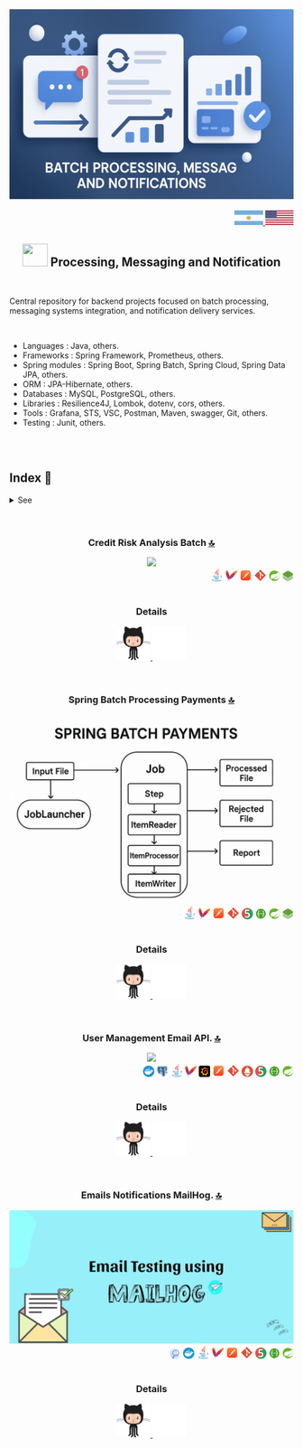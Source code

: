 <div align = "center">
<img src="./doc/assets/img/project-img.png" >
</div>

<br>

<div align="right">
     <a href="./translations/README.es.md" target="_blank">
       <img src="./doc/assets/img/arg-flag.jpg" width="10%" height="10%" />
   </a>
    <a href="https://github.com/andresWeitzel/Api_Rest_Microservices_Projects" target="_blank">
       <img src="./doc/assets/img/eeuu-flag.jpg" width="10%" height="10%" />
   </a>
</div>

<div align="center">

##  <img width="45" height="40" src="./doc/assets/gifs/notification.gif" />  Processing, Messaging and Notification

</div>


<br>

Central repository for backend projects focused on batch processing, messaging systems integration, and notification delivery services.

<br>

 * Languages : Java, others.
 * Frameworks : Spring Framework, Prometheus, others.
 * Spring modules : Spring Boot, Spring Batch, Spring Cloud, Spring Data JPA, others.
 * ORM : JPA-Hibernate, others.
 * Databases : MySQL, PostgreSQL, others.
 * Libraries : Resilience4J, Lombok, dotenv, cors, others.
 * Tools : Grafana, STS, VSC, Postman, Maven, swagger, Git, others.
 * Testing : Junit, others.


 <br>
 
 <br>

<!------Start Index----->

## Index 📜

<details>
 <summary> See </summary>

 <br>

#### 🗂️ Projects
* [Credit Risk Analysis Batch](#credit-risk-analysis-batch-)

  <div align="left">
    <img width="24" height="24" src="doc/assets/icons/backend/java/png/java.png" />
    <img width="20" height="20" src="doc/assets/icons/devops/png/maven.png" />
    <img width="22" height="22" src="doc/assets/icons/devops/png/postman.png" />
    <img width="22" height="22" src="doc/assets/icons/devops/png/git.png" />
    <img width="20" height="20" src="doc/assets/icons/backend/java/png/spring-boot.png" /> 
    <img width="20" height="20" src="doc/assets/icons/backend/java/png/spring-batch.png" />    
  </div>

* [Spring Batch Processing Payments](#spring-batch-processing-payments-)

  <div align="left">
    <img width="24" height="24" src="doc/assets/icons/backend/java/png/java.png" />
    <img width="20" height="20" src="doc/assets/icons/devops/png/maven.png" />
    <img width="22" height="22" src="doc/assets/icons/devops/png/postman.png" />
    <img width="22" height="22" src="doc/assets/icons/devops/png/git.png" />
    <img width="20" height="20" src="doc/assets/icons/backend/java/png/junit.png" />
    <img width="20" height="20" src="doc/assets/icons/backend/java/png/spring-boot.png" /> 
    <img width="20" height="20" src="doc/assets/icons/backend/java/png/spring-batch.png" />    
  </div>

* [User Management Email API](#user-management-email-api-)

  <div align="left">
    <img width="20" height="20" src="doc/assets/icons/devops/png/docker.png" />
    <img width="20" height="20" src="doc/assets/icons/database/png/postgres.png" />
    <img width="24" height="24" src="doc/assets/icons/backend/java/png/java.png" />
    <img width="20" height="20" src="doc/assets/icons/devops/png/maven.png" />
    <img width="20" height="20" src="doc/assets/icons/devops/png/grafana.png" />
    <img width="22" height="22" src="doc/assets/icons/devops/png/postman.png" />
    <img width="22" height="22" src="doc/assets/icons/devops/png/git.png" />
    <img width="20" height="20" src="doc/assets/icons/devops/png/prometheus.png" />
    <img width="20" height="20" src="doc/assets/icons/backend/java/png/junit.png" />
    <img width="20" height="20" src="doc/assets/icons/devops/png/swagger.png" />
    <img width="20" height="20" src="doc/assets/icons/backend/java/png/spring-boot.png" />    
  </div>

* [Emails Notifications MailHog](#emails-notifications-mailhog-)

  <div align="left">
    <img width="20" height="20" src="doc/assets/icons/backend/java/png/log-four-j.png" />
    <img width="20" height="20" src="doc/assets/icons/devops/png/docker.png" />
    <img width="24" height="24" src="doc/assets/icons/backend/java/png/java.png" />
    <img width="20" height="20" src="doc/assets/icons/devops/png/maven.png" />
    <img width="22" height="22" src="doc/assets/icons/devops/png/postman.png" />
    <img width="22" height="22" src="doc/assets/icons/devops/png/git.png" />
    <img width="20" height="20" src="doc/assets/icons/backend/java/png/junit.png" />
    <img width="20" height="20" src="doc/assets/icons/devops/png/swagger.png" />
    <img width="20" height="20" src="doc/assets/icons/backend/java/png/spring-boot.png" />    
  </div>

<br>

</details>

<!------Stop Index----->
  
 <br>
 
 <br>


 <!------START Credit_Risk_Analysis_Batch------>

<div align="center">
  
### Credit Risk Analysis Batch [🔝](#index-)

  
<a href="https://github.com/andresWeitzel/Credit_Risk_Analysis_Batch" target="_blank">
  <img src="https://github.com/andresWeitzel/Credit_Risk_Analysis_Batch/blob/master/src/main/resources/static/img/credit_risk.png" >
</a>

  <div align="right">
    <img width="24" height="24" src="doc/assets/icons/backend/java/png/java.png" />
    <img width="20" height="20" src="doc/assets/icons/devops/png/maven.png" />
    <img width="22" height="22" src="doc/assets/icons/devops/png/postman.png" />
    <img width="22" height="22" src="doc/assets/icons/devops/png/git.png" />
    <img width="20" height="20" src="doc/assets/icons/backend/java/png/spring-boot.png" /> 
    <img width="20" height="20" src="doc/assets/icons/backend/java/png/spring-batch.png" />    
  </div>

<br>

 ### Details

<div style="display: inline-block; vertical-align: middle; text-align: center;">
  <a href="https://github.com/andresWeitzel/Credit_Risk_Analysis_Batch" target="_blank">
    <img width="60" height="60" alt="code" src="./doc/assets/gifs/social-networks/github.gif" style="display: inline-block;" />
  </a>
  <a href="" target="_blank">
    <img width="60" height="60" alt="playlist" src="./doc/assets/gifs/social-networks/youtubeLogo.gif" style="display: inline-block;" />
  </a>
</div>
   
<!------END Credit_Risk_Analysis_Batch------->


<br>
<br>
<br>  

 <!------START Spring_Batch_Processing_Payments------>

<div align="center">
  
### Spring Batch Processing Payments [🔝](#index-)

  
<a href="https://github.com/andresWeitzel/Spring_Batch_Payments" target="_blank">
  <img src="https://github.com/andresWeitzel/Spring_Batch_Payments/blob/master/src/main/resources/static/img/spring_batch_payments.png" >
</a>

  <div align="right">
    <img width="24" height="24" src="doc/assets/icons/backend/java/png/java.png" />
    <img width="20" height="20" src="doc/assets/icons/devops/png/maven.png" />
    <img width="22" height="22" src="doc/assets/icons/devops/png/postman.png" />
    <img width="22" height="22" src="doc/assets/icons/devops/png/git.png" />
    <img width="20" height="20" src="doc/assets/icons/backend/java/png/junit.png" />
    <img width="20" height="20" src="doc/assets/icons/devops/png/swagger.png" />
    <img width="20" height="20" src="doc/assets/icons/backend/java/png/spring-boot.png" /> 
    <img width="20" height="20" src="doc/assets/icons/backend/java/png/spring-batch.png" />    
  </div>

<br>

 ### Details

<div style="display: inline-block; vertical-align: middle; text-align: center;">
  <a href="https://github.com/andresWeitzel/Spring_Batch_Payments" target="_blank">
    <img width="60" height="60" alt="code" src="./doc/assets/gifs/social-networks/github.gif" style="display: inline-block;" />
  </a>
  <a href="" target="_blank">
    <img width="60" height="60" alt="playlist" src="./doc/assets/gifs/social-networks/youtubeLogo.gif" style="display: inline-block;" />
  </a>
</div>
   
<!------END Spring_Batch_Processing_Payments------->


<br>
<br>
<br> 


<!------START email-api-service-MailPit------>

<div align="center">
  
### User Management Email API. [🔝](#index-)

  
<a href="https://github.com/andresWeitzel/email-api-service-MailPit" target="_blank">
  <img src="https://github.com/andresWeitzel/emails-notifications-MailHog/blob/master/src/main/resources/static/img/email-project.png" >
</a>

  <div align="right">
    <img width="20" height="20" src="doc/assets/icons/devops/png/docker.png" />
    <img width="20" height="20" src="doc/assets/icons/database/png/postgres.png" />
    <img width="24" height="24" src="doc/assets/icons/backend/java/png/java.png" />
    <img width="20" height="20" src="doc/assets/icons/devops/png/maven.png" />
    <img width="20" height="20" src="doc/assets/icons/devops/png/grafana.png" />
    <img width="22" height="22" src="doc/assets/icons/devops/png/postman.png" />
    <img width="22" height="22" src="doc/assets/icons/devops/png/git.png" />
    <img width="20" height="20" src="doc/assets/icons/devops/png/prometheus.png" />
    <img width="20" height="20" src="doc/assets/icons/backend/java/png/junit.png" />
    <img width="20" height="20" src="doc/assets/icons/devops/png/swagger.png" />
    <img width="20" height="20" src="doc/assets/icons/backend/java/png/spring-boot.png" />    
  </div>

<br>

 ### Details

<div style="display: inline-block; vertical-align: middle; text-align: center;">
  <a href="https://github.com/andresWeitzel/email-api-service-MailPit" target="_blank">
    <img width="60" height="60" alt="code" src="./doc/assets/gifs/social-networks/github.gif" style="display: inline-block;" />
  </a>
  <a href="" target="_blank">
    <img width="60" height="60" alt="playlist" src="./doc/assets/gifs/social-networks/youtubeLogo.gif" style="display: inline-block;" />
  </a>
</div>
   
<!------END email-api-service-MailPit------>


<br>
<br>
<br> 
 

<!------START emails-notifications-MailHog------>

<div align="center">
  
### Emails Notifications MailHog. [🔝](#index-)

  
<a href="https://github.com/andresWeitzel/emails-notifications-MailHog" target="_blank">
  <img src="https://github.com/andresWeitzel/emails-notifications-MailHog/blob/master/src/main/resources/static/img/mailhog.jpeg" >
</a>

 <div align="right">
      <img width="20" height="20" src="doc/assets/icons/backend/java/png/log-four-j.png" />
      <img width="20" height="20" src="doc/assets/icons/devops/png/docker.png" />
      <img width="24" height="24" src="doc/assets/icons/backend/java/png/java.png" />
      <img width="20" height="20" src="doc/assets/icons/devops/png/maven.png" />
      <img width="22" height="22" src="doc/assets/icons/devops/png/postman.png" />
      <img width="22" height="22" src="doc/assets/icons/devops/png/git.png" />
      <img width="20" height="20" src="doc/assets/icons/backend/java/png/junit.png" />
      <img width="20" height="20" src="doc/assets/icons/devops/png/swagger.png" />
      <img width="20" height="20" src="doc/assets/icons/backend/java/png/spring-boot.png" />
    
</div>

<br>

 ### Details

<div style="display: inline-block; vertical-align: middle; text-align: center;">
  <a href="https://github.com/andresWeitzel/emails-notifications-MailHog" target="_blank">
    <img width="60" height="60" alt="code" src="./doc/assets/gifs/social-networks/github.gif" style="display: inline-block;" />
  </a>
  <a href="https://www.youtube.com/watch?v=QMlpFdOQHfI" target="_blank">
    <img width="60" height="60" alt="playlist" src="./doc/assets/gifs/social-networks/youtubeLogo.gif" style="display: inline-block;" />
  </a>
</div>
   
<!------END emails-notifications-MailHog------>


<br>
<br>
<br>
<br>
<br>
<br>

